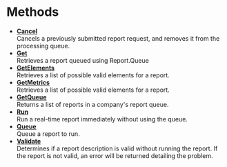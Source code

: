 # Methods

-   **[Cancel](../methods/r_Cancel.md)**  
Cancels a previously submitted report request, and removes it from the processing queue.
-   **[Get](../methods/r_Get.md)**  
Retrieves a report queued using Report.Queue
-   **[GetElements](../methods/r_GetElements.md)**  
Retrieves a list of possible valid elements for a report.
-   **[GetMetrics](../methods/r_GetMetrics.md)**  
 Retrieves a list of possible valid elements for a report.
-   **[GetQueue](../methods/r_GetQueue.md)**  
 Returns a list of reports in a company's report queue.
-   **[Run](../methods/r_Run.md)**  
Run a real-time report immediately without using the queue.
-   **[Queue](../methods/r_Queue.md)**  
Queue a report to run.
-   **[Validate](../methods/r_Validiate.md)**  
Determines if a report description is valid without running the report. If the report is not valid, an error will be returned detailing the problem.

